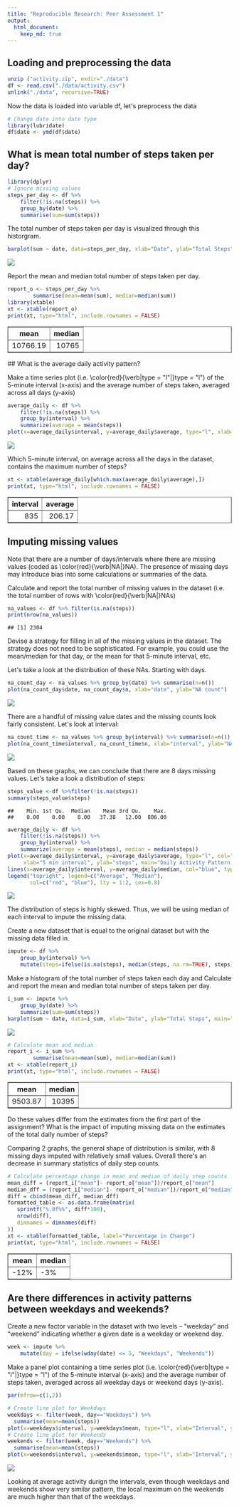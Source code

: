 ```yaml
---
title: "Reproducible Research: Peer Assessment 1"
output: 
  html_document:
    keep_md: true
---
```



## Loading and preprocessing the data

```r
unzip ("activity.zip", exdir="./data")
df <- read.csv("./data/activity.csv")
unlink("./data", recursive=TRUE)
```
Now the data is loaded into variable df, let's preprocess the data

```r
# Change date into date type
library(lubridate)
df$date <- ymd(df$date)
```

## What is mean total number of steps taken per day?

```r
library(dplyr)
# Ignore missing values
steps_per_day <- df %>% 
    filter(!is.na(steps)) %>%
    group_by(date) %>%
    summarise(sum=sum(steps))
```

The total number of steps taken per day is visualized through this historgram.

```r
barplot(sum ~ date, data=steps_per_day, xlab="Date", ylab="Total Steps", main="Total Number of Steps Taken Per Day")
```

![](PA1_template_files/figure-html/visual-1.png)<!-- -->


Report the mean and median total number of steps taken per day.

```r
report_o <- steps_per_day %>%
        summarise(mean=mean(sum), median=median(sum))
library(xtable)
xt <- xtable(report_o)
print(xt, type="html", include.rownames = FALSE)
```

<!-- html table generated in R 4.0.3 by xtable 1.8-4 package -->
<!-- Mon Sep 06 17:03:29 2021 -->
<table border=1>
<tr> <th> mean </th> <th> median </th>  </tr>
  <tr> <td align="right"> 10766.19 </td> <td align="right"> 10765 </td> </tr>
   </table>
## What is the average daily activity pattern?

Make a time series plot (i.e. \color{red}{\verb|type = "l"|}type = "l") of the 5-minute interval (x-axis) and the average number of steps taken, averaged across all days (y-axis)

```r
average_daily <- df %>%
    filter(!is.na(steps)) %>%
    group_by(interval) %>%
    summarize(average = mean(steps))
plot(x=average_daily$interval, y=average_daily$average, type="l", xlab="5 min interval", ylab="average steps", main="Average Daily Activity Pattern")
```

![](PA1_template_files/figure-html/average_daily-1.png)<!-- -->

Which 5-minute interval, on average across all the days in the dataset, contains the maximum number of steps?

```r
xt <- xtable(average_daily[which.max(average_daily$average),])
print(xt, type="html", include.rownames = FALSE)
```

<!-- html table generated in R 4.0.3 by xtable 1.8-4 package -->
<!-- Mon Sep 06 17:03:29 2021 -->
<table border=1>
<tr> <th> interval </th> <th> average </th>  </tr>
  <tr> <td align="right"> 835 </td> <td align="right"> 206.17 </td> </tr>
   </table>

## Imputing missing values

Note that there are a number of days/intervals where there are missing values (coded as \color{red}{\verb|NA|}NA). The presence of missing days may introduce bias into some calculations or summaries of the data.


Calculate and report the total number of missing values in the dataset (i.e. the total number of rows with \color{red}{\verb|NA|}NAs)

```r
na_values <- df %>% filter(is.na(steps))
print(nrow(na_values))
```

```
## [1] 2304
```


Devise a strategy for filling in all of the missing values in the dataset. The strategy does not need to be sophisticated. For example, you could use the mean/median for that day, or the mean for that 5-minute interval, etc.


Let's take a look at the distribution of these NAs.  Starting with days.

```r
na_count_day <- na_values %>% group_by(date) %>% summarise(n=n())
plot(na_count_day$date, na_count_day$n, xlab="date", ylab="NA count")
```

<img src="PA1_template_files/figure-html/na_count-1.png" style="display: block; margin: auto;" />


There are a handful of missing value dates and the missing counts look fairly consistent. Let's look at interval:

```r
na_count_time <- na_values %>% group_by(interval) %>% summarise(n=n())
plot(na_count_time$interval, na_count_time$n, xlab="interval", ylab="NA count", type="l")
```

<img src="PA1_template_files/figure-html/na_count_distribution-1.png" style="display: block; margin: auto;" />


Based on these graphs, we can conclude that there are 8 days missing values. Let's take a look a distribution of steps:


```r
steps_value <-df %>%filter(!is.na(steps))
summary(steps_value$steps)
```

```
##    Min. 1st Qu.  Median    Mean 3rd Qu.    Max. 
##    0.00    0.00    0.00   37.38   12.00  806.00
```

```r
average_daily <- df %>%
    filter(!is.na(steps)) %>%
    group_by(interval) %>%
    summarize(average = mean(steps), median = median(steps))
plot(x=average_daily$interval, y=average_daily$average, type="l", col="red",
     xlab="5 min interval", ylab="steps", main="Daily Activity Pattern, Mean Vs Median")
lines(x=average_daily$interval, y=average_daily$median, col="blue", type="h")
legend("topright", legend=c("Average", "Median"),
       col=c("red", "blue"), lty = 1:2, cex=0.8)
```

![](PA1_template_files/figure-html/mean_vs_median-1.png)<!-- -->

The distribution of steps is highly skewed. Thus, we will be using median of each interval to impute the missing data. 


Create a new dataset that is equal to the original dataset but with the missing data filled in.

```r
impute <- df %>% 
    group_by(interval) %>% 
    mutate(steps=ifelse(is.na(steps), median(steps, na.rm=TRUE), steps))
```

Make a histogram of the total number of steps taken each day and Calculate and report the mean and median total number of steps taken per day. 


```r
i_sum <- impute %>%
    group_by(date) %>%
    summarize(sum=sum(steps))
barplot(sum ~ date, data=i_sum, xlab="Date", ylab="Total Steps", main="Total Number of Steps Taken Per Day")
```

![](PA1_template_files/figure-html/hist_impute-1.png)<!-- -->

```r
# Calculate mean and median
report_i <- i_sum %>%
        summarise(mean=mean(sum), median=median(sum))
xt <- xtable(report_i)
print(xt, type="html", include.rownames = FALSE)
```

<!-- html table generated in R 4.0.3 by xtable 1.8-4 package -->
<!-- Mon Sep 06 17:03:30 2021 -->
<table border=1>
<tr> <th> mean </th> <th> median </th>  </tr>
  <tr> <td align="right"> 9503.87 </td> <td align="right"> 10395 </td> </tr>
   </table>

Do these values differ from the estimates from the first part of the assignment? What is the impact of imputing missing data on the estimates of the total daily number of steps?


Comparing 2 graphs, the general shape of distribution is similar, with 8 missing days imputed with relatively small values. Overall there's an decrease in summary statistics of daily step counts.

```r
# Calculate percentage change in mean and median of daily step counts
mean_diff = (report_i["mean"]- report_o["mean"])/report_o["mean"]
median_dff = (report_i["median"]- report_o["median"])/report_o["median"]
diff = cbind(mean_diff, median_dff)
formatted_table <- as.data.frame(matrix(
   sprintf("%.0f%%", diff*100),
   nrow(diff),
   dimnames = dimnames(diff)
))
xt <- xtable(formatted_table, label="Percentage in Change")
print(xt, type="html", include.rownames = FALSE)
```

<!-- html table generated in R 4.0.3 by xtable 1.8-4 package -->
<!-- Mon Sep 06 17:03:30 2021 -->
<table border=1>
<tr> <th> mean </th> <th> median </th>  </tr>
  <tr> <td> -12% </td> <td> -3% </td> </tr>
   <a name=Percentage in Change></a>
</table>


## Are there differences in activity patterns between weekdays and weekends?
Create a new factor variable in the dataset with two levels – “weekday” and “weekend” indicating whether a given date is a weekday or weekend day.



```r
week <- impute %>%
    mutate(day = ifelse(wday(date) <= 5, "Weekdays", "Weekends"))
```


Make a panel plot containing a time series plot (i.e. \color{red}{\verb|type = "l"|}type = "l") of the 5-minute interval (x-axis) and the average number of steps taken, averaged across all weekday days or weekend days (y-axis). 


```r
par(mfrow=c(1,2))

# Create line plot for Weekdays
weekdays <- filter(week, day=="Weekdays") %>%
  summarise(mean=mean(steps))
plot(x=weekdays$interval, y=weekdays$mean, type="l", xlab="Interval", ylab="Number of Steps", main="Weekdays")
# Create line plot for Weekends
weekends <- filter(week, day=="Weekends") %>% 
  summarise(mean=mean(steps))
plot(x=weekends$interval, y=weekends$mean, type="l", xlab="Interval", ylab="Number of Steps", main="Weekends")
```

![](PA1_template_files/figure-html/panel-1.png)<!-- -->

Looking at average activity durign the intervals, even though weekdays and weekends show very similar pattern, the local maximum on the weekends are much higher than that of the weekdays. 
